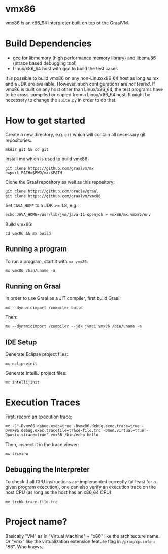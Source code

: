 vmx86
=====

vmx86 is an x86\_64 interpreter built on top of the GraalVM.


Build Dependencies
==================

- gcc for libmemory (high performance memory library) and libemu86 (ptrace based debugging tool)
- Linux/x86\_64 host with gcc to build the test cases

It *is* possible to build vmx86 on any non-Linux/x86\_64 host as long as mx and a JDK are available. However, such configurations are *not tested*. If vmx86 is built on any host other than Linux/x86\_64, the test programs have to be cross-compiled or copied from a Linux/x86\_64 host. It might be necessary to change the `suite.py` in order to do that.


How to get started
==================

Create a new directory, e.g. `git` which will contain all necessary git repositories:

```
mkdir git && cd git
```

Install mx which is used to build vmx86:

```
git clone https://github.com/graalvm/mx
export PATH=$PWD/mx:$PATH
```

Clone the Graal repository as well as this repository:

```
git clone https://github.com/oracle/graal
git clone https://github.com/graalvm/vmx86
```

Set `JAVA_HOME` to a JDK >= 1.8, e.g.:

```
echo JAVA_HOME=/usr/lib/jvm/java-11-openjdk > vmx86/mx.vmx86/env
```

Build vmx86:

```
cd vmx86 && mx build
```

Running a program
-----------------

To run a program, start it with `mx vmx86`:

```
mx vmx86 /bin/uname -a
```

Running on Graal
----------------

In order to use Graal as a JIT compiler, first build Graal:

```
mx --dynamicimport /compiler build
```

Then:

```
mx --dynamicimport /compiler --jdk jvmci vmx86 /bin/uname -a
```

IDE Setup
---------

Generate Eclipse project files:

```
mx eclipseinit
```

Generate IntelliJ project files:

```
mx intellijinit
```


Execution Traces
================

First, record an execution trace:

```
mx -J"-Dvmx86.debug.exec=true -Dvmx86.debug.exec.trace=true -Dvmx86.debug.exec.tracefile=trace-file.trc -Dmem.virtual=true -Dposix.strace=true" vmx86 /bin/echo hello
```

Then, inspect it in the trace viewer:

```
mx trcview
```

Debugging the Interpreter
-------------------------

To check if all CPU instructions are implemented correctly (at least for a given program execution), one can also verify an execution trace on the host CPU (as long as the host has an x86\_64 CPU):

```
mx trchk trace-file.trc
```


Project name?
=============

Basically "VM" as in "Virtual Machine" + "x86" like the architecture name. Or "vmx" like the virtualization extension feature flag in `/proc/cpuinfo` + "86". Who knows.
